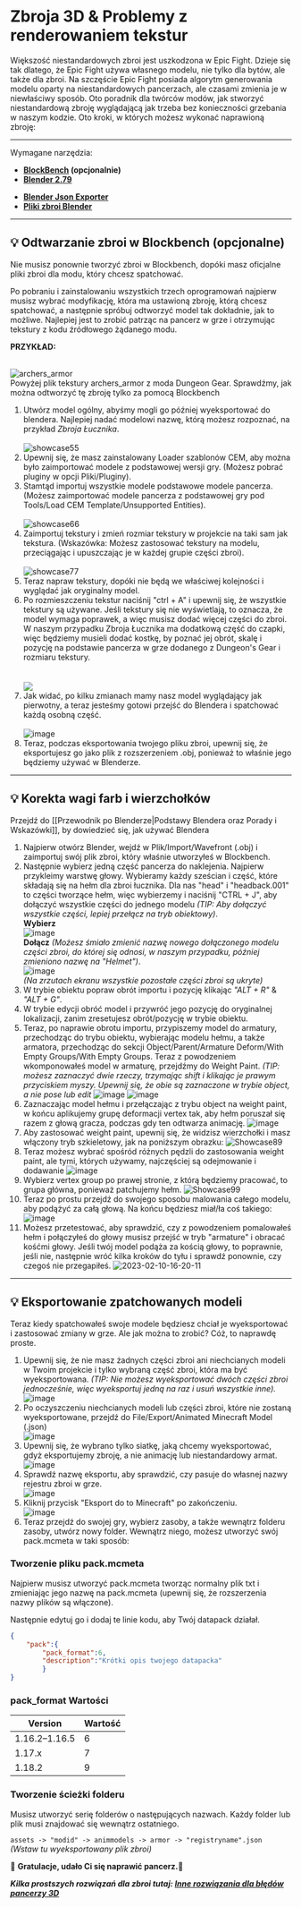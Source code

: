 # Zbroja 3D & Problemy z renderowaniem tekstur

Większość niestandardowych zbroi jest uszkodzona w Epic Fight. Dzieje się tak dlatego, że Epic Fight używa własnego modelu, nie tylko dla bytów, ale także dla zbroi. Na szczęście Epic Fight posiada algorytm generowania modelu oparty na niestandardowych pancerzach, ale czasami zmienia je w niewłaściwy sposób. Oto poradnik dla twórców modów, jak stworzyć niestandardową zbroję wyglądającą jak trzeba bez konieczności grzebania w naszym kodzie. Oto kroki, w których możesz wykonać naprawioną zbroję:

***
Wymagane narzędzia:<br>

* **[BlockBench](https://www.blockbench.net/) (opcjonalnie)**<br>
* **[Blender 2.79](https://download.blender.org/release/Blender2.79/)**<br>
- **[Blender Json Exporter](https://github.com/Yesssssman/blender-json-exporter)**<br>
- **[Pliki zbroi Blender](https://drive.google.com/file/d/15xYnpmkmlJaEnw3Y7bykpqmjx1Rr9Koh/view?usp=share_link)**<br>

***
## 💡 Odtwarzanie zbroi w Blockbench (opcjonalne)
Nie musisz ponownie tworzyć zbroi w Blockbench, dopóki masz oficjalne pliki zbroi dla modu, który chcesz spatchować.

Po pobraniu i zainstalowaniu wszystkich trzech oprogramowań najpierw musisz wybrać modyfikację, która ma ustawioną zbroję, którą chcesz spatchować, a następnie spróbuj odtworzyć model tak dokładnie, jak to możliwe. Najlepiej jest to zrobić patrząc na pancerz w grze i otrzymując tekstury z kodu źródłowego żądanego modu.

 **PRZYKŁAD:**

<br>![archers_armor](https://user-images.githubusercontent.com/77132244/215155978-874a293e-71ea-4690-adf3-059e45a37ed8.png) <br>Powyżej plik tekstury archers_armor z moda Dungeon Gear. Sprawdźmy, jak można odtworzyć tę zbroję tylko za pomocą Blockbench<br>
1. Utwórz model ogólny, abyśmy mogli go później wyeksportować do blendera. Najlepiej nadać modelowi nazwę, którą możesz rozpoznać, na przykład *Zbroja Łucznika*.<br>  
   ![showcase55](https://user-images.githubusercontent.com/77132244/215159597-aac5fdb1-45f1-4084-8f18-50baae9df6f0.jpg)<br>
2. Upewnij się, że masz zainstalowany Loader szablonów CEM, aby można było zaimportować modele z podstawowej wersji gry. (Możesz pobrać pluginy w opcji Pliki/Pluginy).<br>
3. Stamtąd importuj wszystkie modele podstawowe modele pancerza. (Możesz zaimportować modele pancerza z podstawowej gry pod Tools/Load CEM Template/Unsupported Entities).<br>  
   ![showcase66](https://user-images.githubusercontent.com/77132244/215161290-8ecb58ec-55e3-4297-8f46-48551a0769d7.jpg)<br>
4. Zaimportuj tekstury i zmień rozmiar tekstury w projekcie na taki sam jak tekstura. (Wskazówka: Możesz zastosować tekstury na modelu, przeciągając i upuszczając je w każdej grupie części zbroi).<br>  
   ![showcase77](https://user-images.githubusercontent.com/77132244/215230534-6eb84ed6-1afb-4a44-bdf2-3ef98bfccdc6.jpg)<br>
5. Teraz napraw tekstury, dopóki nie będą we właściwej kolejności i wyglądać jak oryginalny model.<br>
6. Po rozmieszczeniu tekstur naciśnij "ctrl + A" i upewnij się, że wszystkie tekstury są używane. Jeśli tekstury się nie wyświetlają, to oznacza, że model wymaga poprawek, a więc musisz dodać więcej części do zbroi. W naszym przypadku Zbroja Łucznika ma dodatkową część do czapki, więc będziemy musieli dodać kostkę, by poznać jej obrót, skalę i pozycję na podstawie pancerza w grze dodanego z Dungeon's Gear i rozmiaru tekstury.<br>  
   <br>  <a href="url"><img src="https://user-images.githubusercontent.com/77132244/215236925-8fcf459a-e972-4f2d-b43d-65667ce39e1e.jpg" align="center" ></a><br>
7. Jak widać, po kilku zmianach mamy nasz model wyglądający jak pierwotny, a teraz jesteśmy gotowi przejść do Blendera i spatchować każdą osobną część.<br>  
   ![image](https://user-images.githubusercontent.com/77132244/215238157-3ddd8369-6f04-48f5-8d95-0623d833b3be.png)<br>
8. Teraz, podczas eksportowania twojego pliku zbroi, upewnij się, że eksportujesz go jako plik z rozszerzeniem .obj, ponieważ to właśnie jego będziemy używać w Blenderze.<br>

***
## 💡 Korekta wagi farb i wierzchołków
Przejdź do [[Przewodnik po Blenderze|Podstawy Blendera oraz Porady i Wskazówki]], by dowiedzieć się, jak używać Blendera

1. Najpierw otwórz Blender, wejdź w Plik/Import/Wavefront (.obj) i zaimportuj swój plik zbroi, który właśnie utworzyłeś w Blockbench.
2. Następnie wybierz jedną część pancerza do naklejenia. Najpierw przykleimy warstwę głowy. Wybieramy każdy sześcian i część, które składają się na hełm dla zbroi łucznika. Dla nas "head" i "headback.001" to części tworzące hełm, więc wybierzemy i naciśnij "CTRL + J", aby dołączyć wszystkie części do jednego modelu _(TIP: Aby dołączyć wszystkie części, lepiej przełącz na tryb obiektowy)_.  
   **Wybierz**  
   ![image](https://user-images.githubusercontent.com/77132244/215290753-d88f7ed2-a32b-43bc-9e33-a35c273d04b9.png)  
   **Dołącz** _(Możesz śmiało zmienić nazwę nowego dołączonego modelu części zbroi, do której się odnosi, w naszym przypadku, później zmieniono nazwę na "Helmet")_.  
   ![image](https://user-images.githubusercontent.com/77132244/215290768-f91985a4-31a5-4606-bd25-91b150ba0119.png)  
   _(Na zrzutach ekranu wszystkie pozostałe części zbroi są ukryte)_
3. W trybie obiektu popraw obrót importu i pozycję klikając _"ALT + R"_ & _"ALT + G"_.
4. W trybie edycji obróć model i przywróć jego pozycję do oryginalnej lokalizacji, zanim zresetujesz obrót/pozycję w trybie obiektu.
5. Teraz, po naprawie obrotu importu, przypiszemy model do armatury, przechodząc do trybu obiektu, wybierając modelu hełmu, a także armatora, przechodząc do sekcji Object/Parent/Armature Deform/With Empty Groups/With Empty Groups. Teraz z powodzeniem wkomponowałeś model w armaturę, przejdźmy do Weight Paint. _(TIP: możesz zaznaczyć dwie rzeczy, trzymając shift i klikając je prawym przyciskiem myszy. Upewnij się, że obie są zaznaczone w trybie object, a nie pose lub edit_ ![image](https://user-images.githubusercontent.com/77132244/218175943-dcde10ab-9f45-4fb3-a1ec-a2ec7f851483.png) ![image](https://user-images.githubusercontent.com/77132244/218176163-4972a8bf-a70d-4570-aafe-a0b9a0bbcb85.png)
6. Zaznaczając model hełmu i przełączając z trybu object na weight paint, w końcu aplikujemy grupę deformacji vertex tak, aby hełm poruszał się razem z głową gracza, podczas gdy ten odtwarza animację. ![image](https://user-images.githubusercontent.com/77132244/218176695-4cfafe68-7010-4450-a5f8-93e3dff1f3dd.png)
7. Aby zastosować weight paint, upewnij się, że widzisz wierzchołki i masz włączony tryb szkieletowy, jak na poniższym obrazku: ![Showcase89](https://user-images.githubusercontent.com/77132244/218177435-f9d01478-fbe0-45f9-b754-adf5d2efa745.jpg)
8. Teraz możesz wybrać spośród różnych pędzli do zastosowania weight paint, ale tymi, których używamy, najczęściej są odejmowanie i dodawanie ![image](https://user-images.githubusercontent.com/77132244/218177593-95794246-6d9a-4caf-afa2-636b784b8d3a.png)
9. Wybierz vertex group po prawej stronie, z którą będziemy pracować, to grupa główna, ponieważ patchujemy hełm. ![Showcase99](https://user-images.githubusercontent.com/77132244/218178265-69388152-b465-45e5-8ccd-cfe3e430dfb7.jpg)
10. Teraz po prostu przejdź do swojego sposobu malowania całego modelu, aby podążyć za całą głową. Na końcu będziesz miał/ła coś takiego: ![image](https://user-images.githubusercontent.com/77132244/218178527-210b4b77-5f16-4cf7-9310-6c2b3e2ce83a.png)
11. Możesz przetestować, aby sprawdzić, czy z powodzeniem pomalowałeś hełm i połączyłeś do głowy musisz przejść w tryb "armature" i obracać kośćmi głowy. Jeśli twój model podąża za kością głowy, to poprawnie, jeśli nie, następnie wróć kilka kroków do tyłu i sprawdź ponownie, czy czegoś nie przegapiłeś. ![2023-02-10-16-20-11](https://user-images.githubusercontent.com/77132244/218179173-df15dcba-97fa-4081-ad1d-cf1ffbcd92e8.gif)
***
## 💡 Eksportowanie zpatchowanych modeli
Teraz kiedy spatchowałeś swoje modele będziesz chciał je wyeksportować i zastosować zmiany w grze. Ale jak można to zrobić? Cóż, to naprawdę proste.

1. Upewnij się, że nie masz żadnych części zbroi ani niechcianych modeli w Twoim projekcie i tylko wybraną część zbroi, która ma być wyeksportowana. _(TIP: Nie możesz wyeksportować dwóch części zbroi jednocześnie, więc wyeksportuj jedną na raz i usuń wszystkie inne)._  
   ![image](https://user-images.githubusercontent.com/77132244/218179518-18c8d979-68af-44ff-989a-aa55ebb6c239.png)
2. Po oczyszczeniu niechcianych modeli lub części zbroi, które nie zostaną wyeksportowane, przejdź do File/Export/Animated Minecraft Model (.json)  
   ![image](https://user-images.githubusercontent.com/77132244/218179838-bbc7d557-8525-4ab8-beaf-41211bf334fd.png)
3. Upewnij się, że wybrano tylko siatkę, jaką chcemy wyeksportować, gdyż eksportujemy zbroję, a nie animację lub niestandardowy armat.  
   ![image](https://user-images.githubusercontent.com/77132244/218179992-0f54bb48-99b6-45c2-8166-107668b200e7.png)
4. Sprawdź nazwę eksportu, aby sprawdzić, czy pasuje do własnej nazwy rejestru zbroi w grze.  
   ![image](https://user-images.githubusercontent.com/77132244/218180136-b229edd0-3941-4a68-b82b-dfc0fcf80bca.png)
5. Kliknij przycisk "Eksport do to Minecraft" po zakończeniu.  
   ![image](https://user-images.githubusercontent.com/77132244/218180246-7c04c4ad-ad96-4361-b43a-3ff434de419d.png)
6. Teraz przejdź do swojej gry, wybierz zasoby, a także wewnątrz folderu zasoby, utwórz nowy folder. Wewnątrz niego, możesz utworzyć swój pack.mcmeta w taki sposób:
### Tworzenie pliku pack.mcmeta

Najpierw musisz utworzyć pack.mcmeta tworząc normalny plik txt i zmieniając jego nazwę na pack.mcmeta (upewnij się, że rozszerzenia nazwy plików są włączone).

Następnie edytuj go i dodaj te linie kodu, aby Twój datapack działał.
```JSON
{
    "pack":{
        "pack_format":6,
        "description":"Krótki opis twojego datapacka"
        }
}
```

### pack_format Wartości

| Version       | Wartość |
| ------------- | ------- |
| 1.16.2–1.16.5 | 6       |
| 1.17.x        | 7       |
| 1.18.2        | 9       |

### Tworzenie ścieżki folderu

Musisz utworzyć serię folderów o następujących nazwach. Każdy folder lub plik musi znajdować się wewnątrz ostatniego.

`assets -> "modid" -> animmodels -> armor -> "registryname".json` _(Wstaw tu wyeksportowany plik zbroi)_


🎉 **Gratulacje, udało Ci się naprawić pancerz.**🎉


**_Kilka prostszych rozwiązań dla zbroi tutaj: [Inne rozwiązania dla błędów pancerzy 3D](3Darmor_page2.pl.md)_**